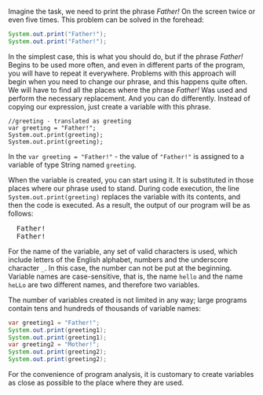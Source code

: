 Imagine the task, we need to print the phrase _Father!_ On the screen twice or even five times. This problem can be solved in the forehead:

```java
System.out.print("Father!");
System.out.print("Father!");
```

In the simplest case, this is what you should do, but if the phrase _Father!_ Begins to be used more often, and even in different parts of the program, you will have to repeat it everywhere. Problems with this approach will begin when you need to change our phrase, and this happens quite often. We will have to find all the places where the phrase _Father!_ Was used and perform the necessary replacement. And you can do differently. Instead of copying our expression, just create a variable with this phrase.

```
//greeting - translated as greeting
var greeting = "Father!";
System.out.print(greeting);
System.out.print(greeting);
```

In the `var greeting = "Father!"` - the value of `"Father!"` is assigned to a variable of type String named `greeting`.

When the variable is created, you can start using it. It is substituted in those places where our phrase used to stand. During code execution, the line `System.out.print(greeting)` replaces the variable with its contents, and then the code is executed. As a result, the output of our program will be as follows:

<pre class='hexlet-basics-output'>
  Father!
  Father!
</pre>

For the name of the variable, any set of valid characters is used, which include letters of the English alphabet, numbers and the underscore character `_`. In this case, the number can not be put at the beginning. Variable names are case-sensitive, that is, the name `hello` and the name `heLLo` are two different names, and therefore two variables.

The number of variables created is not limited in any way; large programs contain tens and hundreds of thousands of variable names:

```java
var greeting1 = "Father!";
System.out.print(greeting1);
System.out.print(greeting1);
var greeting2 = "Mother!";
System.out.print(greeting2);
System.out.print(greeting2);
```

For the convenience of program analysis, it is customary to create variables as close as possible to the place where they are used.
